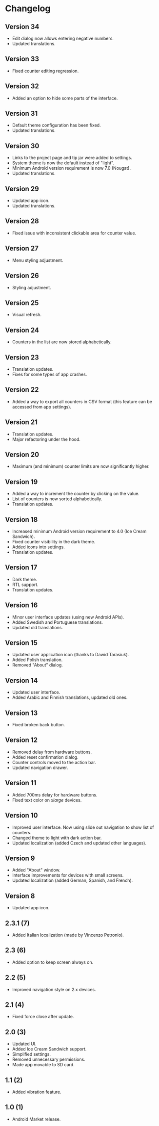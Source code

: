 # Changelog

## Version 34

* Edit dialog now allows entering negative numbers.
* Updated translations.

## Version 33

* Fixed counter editing regression.

## Version 32

* Added an option to hide some parts of the interface.

## Version 31

* Default theme configuration has been fixed.
* Updated translations.

## Version 30

* Links to the project page and tip jar were added to settings.
* System theme is now the default instead of "light".
* Minimum Android version requirement is now 7.0 (Nougat).
* Updated translations.

## Version 29

* Updated app icon.
* Updated translations.

## Version 28

* Fixed issue with inconsistent clickable area for counter value.

## Version 27

* Menu styling adjustment.

## Version 26

* Styling adjustment.

## Version 25

* Visual refresh.

## Version 24

* Counters in the list are now stored alphabetically.

## Version 23

* Translation updates.
* Fixes for some types of app crashes.

## Version 22

* Added a way to export all counters in CSV format (this feature can be accessed from app settings).

## Version 21

* Translation updates.
* Major refactoring under the hood.

## Version 20

* Maximum (and minimum) counter limits are now significantly higher.

## Version 19

* Added a way to increment the counter by clicking on the value.
* List of counters is now sorted alphabetically.
* Translation updates.

## Version 18

* Increased minimum Android version requirement to 4.0 (Ice Cream Sandwich).
* Fixed counter visibility in the dark theme.
* Added icons into settings.
* Translation updates.

## Version 17

* Dark theme.
* RTL support.
* Translation updates.

## Version 16
* Minor user interface updates (using new Android APIs).
* Added Swedish and Portuguese translations.
* Updated old translations.

## Version 15
* Updated user application icon (thanks to Dawid Tarasiuk).
* Added Polish translation.
* Removed "About" dialog.

## Version 14
* Updated user interface.
* Added Arabic and Finnish translations, updated old ones.

## Version 13
* Fixed broken back button.

## Version 12
* Removed delay from hardware buttons.
* Added reset confirmation dialog.
* Counter controls moved to the action bar.
* Updated navigation drawer.

## Version 11
* Added 700ms delay for hardware buttons.
* Fixed text color on *xlarge* devices.

## Version 10
* Improved user interface. Now using slide out navigation to show list of counters.
* Changed theme to light with dark action bar.
* Updated localization (added Czech and updated other languages).

## Version 9
* Added "About" window.
* Interface improvements for devices with small screens.
* Updated localization (added German, Spanish, and French).

## Version 8
* Updated app icon.

## 2.3.1 (7)
* Added Italian localization (made by Vincenzo Petronio).

## 2.3 (6)
* Added option to keep screen always on.

## 2.2 (5)
* Improved navigation style on 2.x devices.

## 2.1 (4)
* Fixed force close after update.

## 2.0 (3)
* Updated UI.
* Added Ice Cream Sandwich support.
* Simplified settings.
* Removed unnecessary permissions.
* Made app movable to SD card.

## 1.1 (2)
* Added vibration feature.

## 1.0 (1)
* Android Market release.
